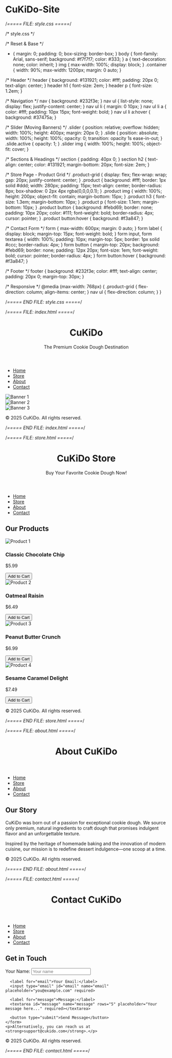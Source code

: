 # CuKiDo-Site
/*===== FILE: style.css =====*/
  
/* style.css */

/* Reset & Base */
* {
  margin: 0;
  padding: 0;
  box-sizing: border-box;
}
body {
  font-family: Arial, sans-serif;
  background: #f7f7f7;
  color: #333;
}
a {
  text-decoration: none;
  color: inherit;
}
img {
  max-width: 100%;
  display: block;
}
.container {
  width: 90%;
  max-width: 1200px;
  margin: 0 auto;
}

/* Header */
header {
  background: #131921;
  color: #fff;
  padding: 20px 0;
  text-align: center;
}
header h1 {
  font-size: 2em;
}
header p {
  font-size: 1.2em;
}

/* Navigation */
nav {
  background: #232f3e;
}
nav ul {
  list-style: none;
  display: flex;
  justify-content: center;
}
nav ul li {
  margin: 0 10px;
}
nav ul li a {
  color: #fff;
  padding: 10px 15px;
  font-weight: bold;
}
nav ul li a:hover {
  background: #37475a;
}

/* Slider (Moving Banners) */
.slider {
  position: relative;
  overflow: hidden;
  width: 100%;
  height: 400px;
  margin: 20px 0;
}
.slide {
  position: absolute;
  width: 100%;
  height: 100%;
  opacity: 0;
  transition: opacity 1s ease-in-out;
}
.slide.active {
  opacity: 1;
}
.slider img {
  width: 100%;
  height: 100%;
  object-fit: cover;
}

/* Sections & Headings */
section {
  padding: 40px 0;
}
section h2 {
  text-align: center;
  color: #131921;
  margin-bottom: 20px;
  font-size: 2em;
}

/* Store Page - Product Grid */
.product-grid {
  display: flex;
  flex-wrap: wrap;
  gap: 20px;
  justify-content: center;
}
.product {
  background: #fff;
  border: 1px solid #ddd;
  width: 280px;
  padding: 15px;
  text-align: center;
  border-radius: 8px;
  box-shadow: 0 2px 4px rgba(0,0,0,0.1);
}
.product img {
  width: 100%;
  height: 200px;
  object-fit: contain;
  margin-bottom: 15px;
}
.product h3 {
  font-size: 1.3em;
  margin-bottom: 10px;
}
.product p {
  font-size: 1.1em;
  margin-bottom: 10px;
}
.product button {
  background: #febd69;
  border: none;
  padding: 10px 20px;
  color: #111;
  font-weight: bold;
  border-radius: 4px;
  cursor: pointer;
}
.product button:hover {
  background: #f3a847;
}

/* Contact Form */
form {
  max-width: 600px;
  margin: 0 auto;
}
form label {
  display: block;
  margin-top: 15px;
  font-weight: bold;
}
form input, form textarea {
  width: 100%;
  padding: 10px;
  margin-top: 5px;
  border: 1px solid #ccc;
  border-radius: 4px;
}
form button {
  margin-top: 20px;
  background: #febd69;
  border: none;
  padding: 12px 20px;
  font-size: 1em;
  font-weight: bold;
  cursor: pointer;
  border-radius: 4px;
}
form button:hover {
  background: #f3a847;
}

/* Footer */
footer {
  background: #232f3e;
  color: #fff;
  text-align: center;
  padding: 20px 0;
  margin-top: 30px;
}

/* Responsive */
@media (max-width: 768px) {
  .product-grid {
    flex-direction: column;
    align-items: center;
  }
  nav ul {
    flex-direction: column;
  }
}

/*===== END FILE: style.css =====*/


/*===== FILE: index.html =====*/
  
<!DOCTYPE html>
<html lang="en">
<head>
  <meta charset="UTF-8">
  <meta name="viewport" content="width=device-width, initial-scale=1">
  <title>CuKiDo - Home</title>
  <link rel="stylesheet" href="style.css">
</head>
<body>
  <!-- Header -->
  <header class="container">
    <h1>CuKiDo</h1>
    <p>The Premium Cookie Dough Destination</p>
  </header>
  
  <!-- Navigation -->
  <nav class="container">
    <ul>
      <li><a href="index.html">Home</a></li>
      <li><a href="store.html">Store</a></li>
      <li><a href="about.html">About</a></li>
      <li><a href="contact.html">Contact</a></li>
    </ul>
  </nav>
  
  <!-- Slider Section -->
  <section id="landing" class="container">
    <div class="slider">
      <div class="slide active">
        <img src="https://via.placeholder.com/1200x400?text=Welcome+to+CuKiDo" alt="Banner 1">
      </div>
      <div class="slide">
        <img src="https://via.placeholder.com/1200x400?text=Delicious+Cookie+Dough" alt="Banner 2">
      </div>
      <div class="slide">
        <img src="https://via.placeholder.com/1200x400?text=Fresh+Ingredients,+Bold+Flavors" alt="Banner 3">
      </div>
    </div>
  </section>
  
  <!-- Footer -->
  <footer class="container">
    <p>&copy; 2025 CuKiDo. All rights reserved.</p>
  </footer>
  
  <!-- Slider Script -->
  <script>
    const slides = document.querySelectorAll('.slide');
    let currentSlide = 0;
    function nextSlide() {
      slides[currentSlide].classList.remove('active');
      currentSlide = (currentSlide + 1) % slides.length;
      slides[currentSlide].classList.add('active');
    }
    setInterval(nextSlide, 3000);
  </script>
</body>
</html>
  
/*===== END FILE: index.html =====*/


/*===== FILE: store.html =====*/
  
<!DOCTYPE html>
<html lang="en">
<head>
  <meta charset="UTF-8">
  <meta name="viewport" content="width=device-width, initial-scale=1">
  <title>CuKiDo - Store</title>
  <link rel="stylesheet" href="style.css">
</head>
<body>
  <!-- Header -->
  <header class="container">
    <h1>CuKiDo Store</h1>
    <p>Buy Your Favorite Cookie Dough Now!</p>
  </header>
  
  <!-- Navigation -->
  <nav class="container">
    <ul>
      <li><a href="index.html">Home</a></li>
      <li><a href="store.html">Store</a></li>
      <li><a href="about.html">About</a></li>
      <li><a href="contact.html">Contact</a></li>
    </ul>
  </nav>
  
  <!-- Product Grid -->
  <section id="store" class="container">
    <h2>Our Products</h2>
    <div class="product-grid">
      <div class="product">
        <img src="https://via.placeholder.com/280?text=Product+1" alt="Product 1">
        <h3>Classic Chocolate Chip</h3>
        <p>$5.99</p>
        <button>Add to Cart</button>
      </div>
      <div class="product">
        <img src="https://via.placeholder.com/280?text=Product+2" alt="Product 2">
        <h3>Oatmeal Raisin</h3>
        <p>$6.49</p>
        <button>Add to Cart</button>
      </div>
      <div class="product">
        <img src="https://via.placeholder.com/280?text=Product+3" alt="Product 3">
        <h3>Peanut Butter Crunch</h3>
        <p>$6.99</p>
        <button>Add to Cart</button>
      </div>
      <div class="product">
        <img src="https://via.placeholder.com/280?text=Product+4" alt="Product 4">
        <h3>Sesame Caramel Delight</h3>
        <p>$7.49</p>
        <button>Add to Cart</button>
      </div>
    </div>
  </section>
  
  <!-- Footer -->
  <footer class="container">
    <p>&copy; 2025 CuKiDo. All rights reserved.</p>
  </footer>
</body>
</html>
  
/*===== END FILE: store.html =====*/


/*===== FILE: about.html =====*/
  
<!DOCTYPE html>
<html lang="en">
<head>
  <meta charset="UTF-8">
  <meta name="viewport" content="width=device-width, initial-scale=1">
  <title>CuKiDo - About</title>
  <link rel="stylesheet" href="style.css">
</head>
<body>
  <!-- Header -->
  <header class="container">
    <h1>About CuKiDo</h1>
  </header>
  
  <!-- Navigation -->
  <nav class="container">
    <ul>
      <li><a href="index.html">Home</a></li>
      <li><a href="store.html">Store</a></li>
      <li><a href="about.html">About</a></li>
      <li><a href="contact.html">Contact</a></li>
    </ul>
  </nav>
  
  <!-- About Content -->
  <section id="about" class="container">
    <h2>Our Story</h2>
    <p>CuKiDo was born out of a passion for exceptional cookie dough. We source only premium, natural ingredients to craft dough that promises indulgent flavor and an unforgettable texture.</p>
    <p>Inspired by the heritage of homemade baking and the innovation of modern cuisine, our mission is to redefine dessert indulgence—one scoop at a time.</p>
  </section>
  
  <!-- Footer -->
  <footer class="container">
    <p>&copy; 2025 CuKiDo. All rights reserved.</p>
  </footer>
</body>
</html>
  
/*===== END FILE: about.html =====*/


/*===== FILE: contact.html =====*/
  
<!DOCTYPE html>
<html lang="en">
<head>
  <meta charset="UTF-8">
  <meta name="viewport" content="width=device-width, initial-scale=1">
  <title>CuKiDo - Contact</title>
  <link rel="stylesheet" href="style.css">
</head>
<body>
  <!-- Header -->
  <header class="container">
    <h1>Contact CuKiDo</h1>
  </header>
  
  <!-- Navigation -->
  <nav class="container">
    <ul>
      <li><a href="index.html">Home</a></li>
      <li><a href="store.html">Store</a></li>
      <li><a href="about.html">About</a></li>
      <li><a href="contact.html">Contact</a></li>
    </ul>
  </nav>
  
  <!-- Contact Form -->
  <section id="contact" class="container">
    <h2>Get in Touch</h2>
    <form action="mailto:your-email@example.com" method="post" enctype="text/plain">
      <label for="name">Your Name:</label>
      <input type="text" id="name" name="name" placeholder="Your name" required>
      
      <label for="email">Your Email:</label>
      <input type="email" id="email" name="email" placeholder="you@example.com" required>
      
      <label for="message">Message:</label>
      <textarea id="message" name="message" rows="5" placeholder="Your message here..." required></textarea>
      
      <button type="submit">Send Message</button>
    </form>
    <p>Alternatively, you can reach us at <strong>support@cukido.com</strong>.</p>
  </section>
  
  <!-- Footer -->
  <footer class="container">
    <p>&copy; 2025 CuKiDo. All rights reserved.</p>
  </footer>
</body>
</html>
  
/*===== END FILE: contact.html =====*/
